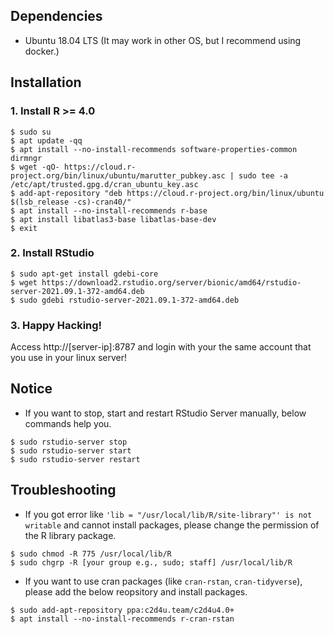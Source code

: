 ## Dependencies
- Ubuntu 18.04 LTS (It may work in other OS, but I recommend using docker.)

## Installation
### 1. Install R >= 4.0
```
$ sudo su
$ apt update -qq
$ apt install --no-install-recommends software-properties-common dirmngr
$ wget -qO- https://cloud.r-project.org/bin/linux/ubuntu/marutter_pubkey.asc | sudo tee -a /etc/apt/trusted.gpg.d/cran_ubuntu_key.asc
$ add-apt-repository "deb https://cloud.r-project.org/bin/linux/ubuntu $(lsb_release -cs)-cran40/"
$ apt install --no-install-recommends r-base
$ apt install libatlas3-base libatlas-base-dev
$ exit
```

### 2. Install RStudio
```
$ sudo apt-get install gdebi-core
$ wget https://download2.rstudio.org/server/bionic/amd64/rstudio-server-2021.09.1-372-amd64.deb
$ sudo gdebi rstudio-server-2021.09.1-372-amd64.deb
```

### 3. Happy Hacking!
Access http://[server-ip]:8787 and login with your the same account that you use in your linux server! <br>

## Notice
- If you want to stop, start and restart RStudio Server manually, below commands help you.
```
$ sudo rstudio-server stop
$ sudo rstudio-server start
$ sudo rstudio-server restart
```

## Troubleshooting
- If you got error like `'lib = "/usr/local/lib/R/site-library"' is not writable` and cannot install packages, please change the permission of the R library package.
```
$ sudo chmod -R 775 /usr/local/lib/R
$ sudo chgrp -R [your group e.g., sudo; staff] /usr/local/lib/R
```

- If you want to use cran packages (like `cran-rstan`, `cran-tidyverse`), please add the below reopsitory and install packages.
```
$ sudo add-apt-repository ppa:c2d4u.team/c2d4u4.0+
$ apt install --no-install-recommends r-cran-rstan
```
